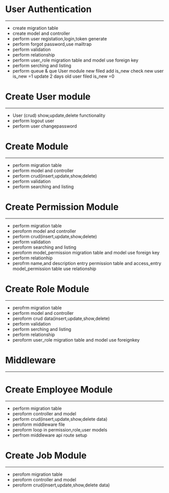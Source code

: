 # User Authentication
-------------------------
* create migration table
* create model and controller 
* perform user registation,login,token generate 
* perform forgot password,use mailtrap
* perform validation
* perform relationship 
* perform user_role migration table and model use foreign key
* perform serching and listing 
* perform queue & que User module new filed add is_new check new user is_new =1 update 2 days old user filed is_new =0
# Create User module
_______________________
* User (crud) show,update,delete functionality
* perform logout user
* perform user changepassword

# Create Module
_______________________
* perform migration table
* perform model and controller
* perform crud(insert,update,show,delete)
* perform validation
* perform searching and listing

# Create Permission Module
__________________________
* perform migration table
* peroform model and controller
* perform crud(insert,update,show,delete)
* perform validation 
* peroform searching and listing 
* peroform model_permission migration table and model use foreign key
* perform relationhip 
* perofrm name,and description entry permission table and access_entry model_permission table use relationship
 
 # Create Role Module
-------------------------
* perofrm migration table
* perform model and controller
* peroform crud data(insert,update,show,delete)
* perform validation 
* perform serching and listing
* perform relationship 
* peroform user_role migration table and model use foreignkey 

# Middleware
____________
# Create Employee Module
________________________
* perform migration table
* peroform controller and model
* perform crud(insert,update,show,delete data)
* peroform middleware file
* peroform loop in permission,role,user models
* perfrom  middleware api route setup

# Create Job Module
___________________
* perofom migration table
* peroform controller and model
* peroform crud(insert,update,show,delete data)

